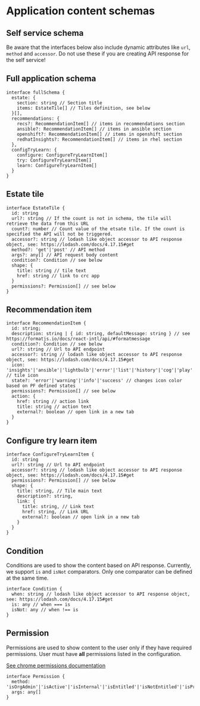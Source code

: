 # Application content schemas

## Self service schema

Be aware that the interfaces below also include dynamic attributes like `url`, `method` and `accessor`. Do not use these if you are creating API response for the self service!

## Full application schema

```TS
interface fullSchema {
  estate: {
    section: string // Section title
    items: EstateTile[] // Tiles definition, see below
  }[],
  recommendations: {
    recs?: RecommendationItem[] // items in recommendations section
    ansible?: RecommendationItem[] // items in ansible section
    openshift?: RecommendationItem[] // items in openshift section
    redhatInsights?: RecommendationItem[] // items in rhel section
  },
  configTryLearn: {
    configure: ConfigureTryLearnItem[]
    try: ConfigureTryLearnItem[]
    learn: ConfigureTryLearnItem[]
  }
}
```

## Estate tile

```TS
interface EstateTile {
  id: string
  url?: string // If the count is not in schema, the tile will retrieve the data from this URL
  count?: number // Count value of the etsate tile. If the count is specified the API will not be triggered.
  accessor?: string // lodash like object accessor to API response object, see: https://lodash.com/docs/4.17.15#get
  method?: 'get'|'post' // API method
  args?: any[] // API request body content
  condition?: Condition // see below
  shape: {
    title: string // tile text
    href: string // link to crc app
  }
  permissions?: Permission[] // see below
}
```

## Recommendation item

```TS
interface RecommendationItem {
  id: string;
  description: string | { id: string, defaultMessage: string } // see https://formatjs.io/docs/react-intl/api/#formatmessage
  condition?: Condition // see below
  url?: string // Url to API endpoint
  accessor?: string // lodash like object accessor to API response object, see: https://lodash.com/docs/4.17.15#get
  icon: 'insights'|'ansible'|'lightbulb'|'error'|'list'|'history'|'cog'|'play'|'unknown'|'download' // tile icon
  state?: 'error'|'warning'|'info'|'success' // changes icon color based on PF defined states
  permissions?: Permission[] // see below
  action: {
    href: string // action link
    title: string // action text
    external?: boolean // open link in a new tab
  }
}
```

## Configure try learn item
```TS
interface ConfigureTryLearnItem {
  id: string
  url?: string // Url to API endpoint
  accessor?: string // lodash like object accessor to API response object, see: https://lodash.com/docs/4.17.15#get
  permissions?: Permission[] // see below
  shape: {
    title: string, // Tile main text
    description?: string,
    link: {
      title: string, // Link text
      href: string, // Link URL
      external?: boolean // open link in a new tab
    }
  }
}

```

## Condition

Conditions are used to show the content based on API response. Currently, we support `is` and `isNot` comparators. Only one comparator can be defined at the same time.

```TS
interface Condition {
  when: string // lodash like object accessor to API response object, see: https://lodash.com/docs/4.17.15#get
  is: any // when === is
  isNot: any // when !== is
}
```

## Permission

Permissions are used to show content to the user only if they have required permissions. User must have **all** permissions listed in the configuration.

[See chrome permissions documentation](https://github.com/RedHatInsights/insights-chrome/blob/master/docs/navigation.md#permissions)


```TS
interface Permission {
  method: 'isOrgAdmin'|'isActive'|'isInternal'|'isEntitled'|'isNotEntitled'|'isProd'|'isBeta'|'loosePermissions'|'hasPermissions'|'hasLocalStorage'|'hasCookie'|'apiRequest'
  args: any[]
}
```



